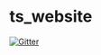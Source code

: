 # ts_website

[![Gitter](https://badges.gitter.im/techsalerno_website/community.svg)](https://gitter.im/techsalerno_website/community?utm_source=badge&utm_medium=badge&utm_campaign=pr-badge&utm_content=badge)